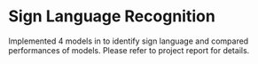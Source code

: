 # Sign Language Recognition

Implemented 4 models in to identify sign language and compared performances of models. Please refer to project report for details.
